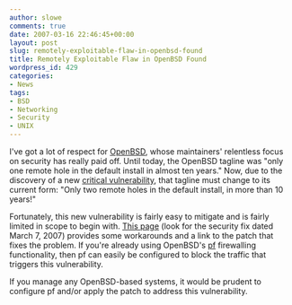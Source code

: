```yaml
---
author: slowe
comments: true
date: 2007-03-16 22:46:45+00:00
layout: post
slug: remotely-exploitable-flaw-in-openbsd-found
title: Remotely Exploitable Flaw in OpenBSD Found
wordpress_id: 429
categories:
- News
tags:
- BSD
- Networking
- Security
- UNIX
---
```


I've got a lot of respect for [OpenBSD](http://www.openbsd.org/), whose maintainers' relentless focus on security has really paid off. Until today, the OpenBSD tagline was "only one remote hole in the default install in almost ten years." Now, due to the discovery of a new [critical vulnerability](http://www.darkreading.com/document.asp?doc_id=119685&f_src=darkreading_section_318), that tagline must change to its current form: "Only two remote holes in the default install, in more than 10 years!"

Fortunately, this new vulnerability is fairly easy to mitigate and is fairly limited in scope to begin with. [This page](http://www.openbsd.org/errata40.html) (look for the security fix dated March 7, 2007) provides some workarounds and a link to the patch that fixes the problem. If you're already using OpenBSD's [pf](http://www.openbsd.org/cgi-bin/man.cgi?query=pf&sektion=4) firewalling functionality, then pf can easily be configured to block the traffic that triggers this vulnerability.

If you manage any OpenBSD-based systems, it would be prudent to configure pf and/or apply the patch to address this vulnerability.
